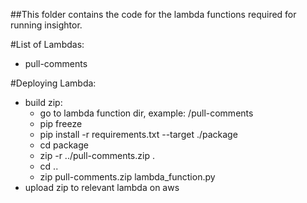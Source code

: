 ##This folder contains the code for the lambda functions required for running insightor.

#List of Lambdas:
- pull-comments


#Deploying Lambda:
- build zip:
    - go to lambda function dir, example: /pull-comments
    - pip freeze
    - pip install -r requirements.txt  --target ./package
    - cd package
    - zip -r ../pull-comments.zip .
    - cd ..
    - zip pull-comments.zip lambda_function.py 
- upload zip to relevant lambda on aws